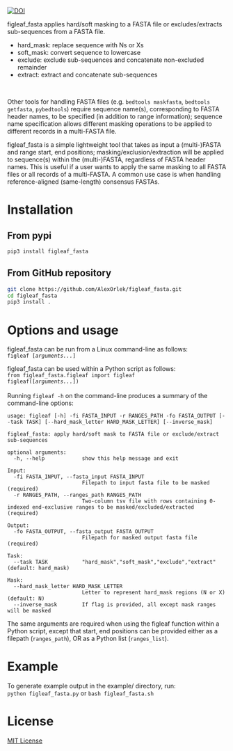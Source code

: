 [![DOI](https://zenodo.org/badge/DOI/10.5281/zenodo.4680617.svg)](https://doi.org/10.5281/zenodo.4680617)

figleaf_fasta applies hard/soft masking to a FASTA file or excludes/extracts sub-sequences from a FASTA file.<br>
* hard_mask: replace sequence with Ns or Xs
* soft_mask: convert sequence to lowercase
* exclude: exclude sub-sequences and concatenate non-excluded remainder
* extract: extract and concatenate sub-sequences
<br>

Other tools for handling FASTA files (e.g. `bedtools maskfasta`, `bedtools getfasta`, `pybedtools`) require sequence name(s), corresponding to FASTA header names, to be specified (in addition to range information); sequence name specification allows different masking operations to be applied to different records in a multi-FASTA file.<br>

figleaf_fasta is a simple lightweight tool that takes as input a (multi-)FASTA and range start, end positions; masking/exclusion/extraction will be applied to sequence(s) within the (multi-)FASTA, regardless of FASTA header names. This is useful if a user wants to apply the same masking to all FASTA files or all records of a multi-FASTA. A common use case is when handling reference-aligned (same-length) consensus FASTAs.<br>

# Installation

## From pypi
```bash
pip3 install figleaf_fasta
```
## From GitHub repository
```bash
git clone https://github.com/AlexOrlek/figleaf_fasta.git
cd figleaf_fasta
pip3 install .
```

# Options and usage

figleaf_fasta can be run from a Linux command-line as follows:<br>
 `figleaf [`*`arguments...`*`]`

figleaf_fasta can be used within a Python script as follows:<br>
`from figleaf_fasta.figleaf import figleaf`<br>
`figleaf([`*`arguments...`*`])`<br>
<br>
Running `figleaf -h` on the command-line produces a summary of the command-line options:

```
usage: figleaf [-h] -fi FASTA_INPUT -r RANGES_PATH -fo FASTA_OUTPUT [--task TASK] [--hard_mask_letter HARD_MASK_LETTER] [--inverse_mask]

figleaf_fasta: apply hard/soft mask to FASTA file or exclude/extract sub-sequences

optional arguments:
  -h, --help            show this help message and exit

Input:
  -fi FASTA_INPUT, --fasta_input FASTA_INPUT
                        Filepath to input fasta file to be masked (required)
  -r RANGES_PATH, --ranges_path RANGES_PATH
                        Two-column tsv file with rows containing 0-indexed end-exclusive ranges to be masked/excluded/extracted (required)

Output:
  -fo FASTA_OUTPUT, --fasta_output FASTA_OUTPUT
                        Filepath for masked output fasta file (required)

Task:
  --task TASK           "hard_mask","soft_mask","exclude","extract" (default: hard_mask)

Mask:
  --hard_mask_letter HARD_MASK_LETTER
                        Letter to represent hard_mask regions (N or X) (default: N)
  --inverse_mask        If flag is provided, all except mask ranges will be masked
```

The same arguments are required when using the figleaf function within a Python script, except that start, end positions can be provided either as a filepath (`ranges_path`), OR as a Python list (`ranges_list`).


# Example

To generate example output in the example/ directory, run:<br>
`python figleaf_fasta.py` or `bash figleaf_fasta.sh`


# License

[MIT License](https://en.wikipedia.org/wiki/MIT_License)
